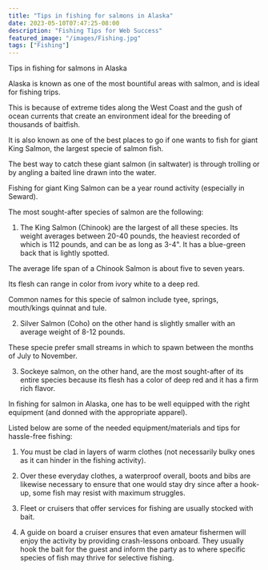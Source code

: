 ```yaml
---
title: "Tips in fishing for salmons in Alaska"
date: 2023-05-10T07:47:25-08:00
description: "Fishing Tips for Web Success"
featured_image: "/images/Fishing.jpg"
tags: ["Fishing"]
---
```


Tips in fishing for salmons in Alaska


Alaska is known as one of the most bountiful areas with salmon, and is ideal for fishing trips.  

This is because of extreme tides along the West Coast and the gush of ocean currents that create an environment ideal for the breeding of thousands of baitfish.

It is also known as one of the best places to go if one wants to fish for giant King Salmon, the largest specie of salmon fish.

The best way to catch these giant salmon (in saltwater) is through trolling or by angling a baited line drawn into the water.

Fishing for giant King Salmon can be a year round activity (especially in Seward). 

The most sought-after species of salmon are the following:

1. The King Salmon (Chinook) are the largest of all these species.  Its weight averages between 20-40 pounds, the heaviest recorded of which is 112 pounds, and can be as long as 3-4".  It has a blue-green back that is lightly spotted.

The average life span of a Chinook Salmon is about five to seven years.

Its flesh can range in color from ivory white to a deep red.

Common names for this specie of salmon include tyee, springs, mouth/kings quinnat and tule.

2. Silver Salmon (Coho) on the other hand is slightly smaller with an average weight of 8-12 pounds.

These specie prefer small streams in which to spawn between the months of July to November.

3. Sockeye salmon, on the other hand, are the most sought-after of its entire species because its flesh has a color of deep red and it has a firm rich flavor.

In fishing for salmon in Alaska, one has to be well equipped with the right equipment (and donned with the appropriate apparel).

Listed below are some of the needed equipment/materials and tips for hassle-free fishing:

1. You must be clad in layers of warm clothes (not necessarily bulky ones as it can hinder in the fishing activity).

2. Over these everyday clothes, a waterproof overall, boots and bibs are likewise necessary to ensure that one would stay dry since after a hook-up, some fish may resist with maximum struggles.

3. Fleet or cruisers that offer services for fishing are usually stocked with bait. 

4. A guide on board a cruiser ensures that even amateur fishermen will enjoy the activity by providing crash-lessons onboard. They usually hook the bait for the guest and inform the party as to where specific species of fish may thrive for selective fishing.

